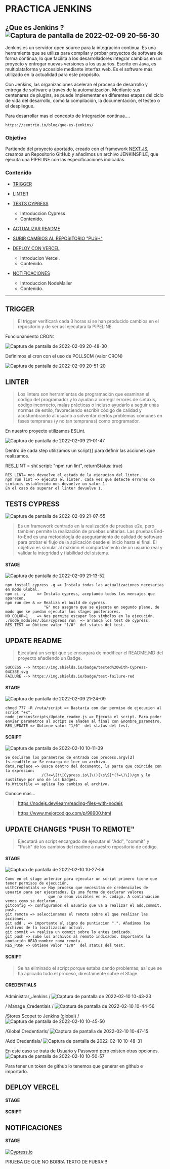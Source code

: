 # PRACTICA JENKINS 
## ¿Que es Jenkins ?![Captura de pantalla de 2022-02-09 20-56-30](https://user-images.githubusercontent.com/62303274/153280094-0b762177-baca-4193-aeb7-e3bbcf93b585.png)


Jenkins es un servidor open source para la integración continua. Es una herramienta que se utiliza para compilar y probar proyectos de software de forma continua, lo que facilita a los desarrolladores integrar cambios en un proyecto y entregar nuevas versiones a los usuarios. Escrito en Java, es multiplataforma y accesible mediante interfaz web. Es el software más utilizado en la actualidad para este propósito.

Con Jenkins, las organizaciones aceleran el proceso de desarrollo y entrega de software a través de la automatización. Mediante sus centenares de plugins, se puede implementar en diferentes etapas del ciclo de vida del desarrollo, como la compilación, la documentación, el testeo o el despliegue.

Para desarrollar mas el concepto de Integración continua....  

```
https://sentrio.io/blog/que-es-jenkins/
```


### Objetivo

Partiendo del proyecto aportado, creado con el framework [NEXT.JS](https://github.com/dawEstacio/nextjs-blog-practica), creamos un Repositorio GitHub y añadimos un archivo JENKINSFILE, que ejecuta una PIPELINE con las especificaciones indicadas.


### Contenido

- [TRIGGER](#item1)
 
- [LINTER](#item2)
 
- [TESTS CYPRESS](#item3)
  - Introduccion Cypress
  - Contenido.

- [ACTUALIZAR README](#item4)
 
- [SUBIR CAMBIOS AL REPOSITORIO "PUSH"](#item5)
 
- [DEPLOY CON VERCEL](#item6)
  - Introducion Vercel.
  - Contenido.
- [NOTIFICACIONES](#item7)
  - Introduccion NodeMailer
  - Contenido.
<hr>

<a name="item1"></a>
## TRIGGER

> El trigger verificará cada 3 horas si se han producido cambios en el repositorio y de ser así ejecutara la PIPELINE.

Funcionamiento CRON:

![Captura de pantalla de 2022-02-09 20-48-30](https://user-images.githubusercontent.com/62303274/153279151-7d19f010-3559-4088-b731-fdeda2c9b32c.png)

Definimos el cron con el uso de POLLSCM (valor CRON)

![Captura de pantalla de 2022-02-09 20-51-20](https://user-images.githubusercontent.com/62303274/153279322-96cb140d-9062-4b75-b503-a60696e5a556.png)


<a name="item2"></a>
## LINTER

>Los linters son herramientas de programación que examinan el código del programador y lo ayudan a corregir errores de sintaxis, código incorrecto, malas prácticas o incluso ayudarlo a seguir unas normas de estilo, favoreciendo escribir código de calidad y acostumbrando al usuario a solventar ciertos problemas comunes en fases tempranas (y no tan tempranas) como programador.


En nuestro proyecto utilizamos ESLint.

![Captura de pantalla de 2022-02-09 21-01-47](https://user-images.githubusercontent.com/62303274/153280884-99dc1fdf-ffe4-478b-914c-d360b0a78bc4.png)

Dentro de cada step utilizamos un script{} para definir las acciones que realizamos.

RES_LINT = sh( script: "npm run lint", returnStatus: true)

```
RES_LINT= nos devuelve el estado de la ejecucion del linter.
npm run lint => ejecuta el linter, cada vez que detecte errores de sintaxis establecido nos devuelve un valor 1. 
En el caso de superar el linter devuelve 1.
```

<a name="item3"></a>
## TESTS CYPRESS

![Captura de pantalla de 2022-02-09 21-07-55](https://user-images.githubusercontent.com/62303274/153281808-0364eb5f-a466-4357-ac37-6132f861924e.png)


> Es un framework centrado en la realización de pruebas e2e, pero tambien permite la realización de pruebas unitarias.
> Las pruebas End-to-End es una metodología de aseguramiento de calidad de software para probar el flujo de la aplicación desde el inicio hasta el final. El objetivo es simular al máximo el comportamiento de un usuario real y validar la integridad y fiabilidad del sistema.

#### STAGE
![Captura de pantalla de 2022-02-09 21-13-52](https://user-images.githubusercontent.com/62303274/153282663-10cc5181-732c-4d62-913c-d326edae4b4f.png)

```
npm install cypress -g => Instala todas las actualizaciones necesarias en modo Global.
npm ci -y     => Instala cypress, aceptando todos los mensajes que aparecen.
npm run dev & => Realiza el build de cypress. 
                 "&" nos asegura que se ejecuta en segundo plano, de modo que se puedan ejecutar los stages posteriores.
NO_COLOR=1    => Nos permite escapar los simbolos en la ejecución.
./node_modules/.bin/cypress run  => arranca los test de cypress.
RES_TEST => Obtiene valor "1/0"  del status del test.
```

<a name="item4"></a>
## UPDATE README

>Ejecutará un script que se encargará de modificar el README.MD del proyecto añadiendo un Badge.

```
SUCCESS --> https://img.shields.io/badge/tested%20with-Cypress-04C38E.svg
FAILURE --> https://img.shields.io/badge/test-failure-red
```
#### STAGE

![Captura de pantalla de 2022-02-09 21-24-09](https://user-images.githubusercontent.com/62303274/153284402-36ac7c99-35fd-4454-a021-935c8c95eafc.png)

```
chmod 777 -R /ruta/script => Bastaría con dar permiso de ejecucion al script "+x".
node jenkinsScripts/Update_readme.js => Ejecuta el script. Para poder enviar parametros al script se añaden al final con &nombre_parametro.
RES_UPDATE => Obtiene valor "1/0"  del status del test.
```
#### SCRIPT

![Captura de pantalla de 2022-02-10 10-11-39](https://user-images.githubusercontent.com/62303274/153374959-2aafab81-1e76-47c3-b2f2-2c2c3d8c5046.png)

```
Se declaran los parametros de entrada con process.argv[2]
fs.readfile => Se encarga de leer un archivo.
data.replace => Busca dentro del documento, la parte que coincide con la expresión:
                /(?<=\[!\[Cypress.io\]\()[\s\S]*(?=\)\])/gm y lo sustituye por uno de los badges.
fs.Writefile => aplica los cambios al archivo.
```
Conoce más... 
> https://nodejs.dev/learn/reading-files-with-nodejs

> https://www.mejorcodigo.com/p/98900.html 


<a name="item5"></a>
## UPDATE CHANGES "PUSH TO REMOTE"

> Ejecutará un script encargado de ejecutar el "Add", "commit" y "Push" de los cambios del readme a nuestro repositorio de código.

#### STAGE

![Captura de pantalla de 2022-02-10 10-27-56](https://user-images.githubusercontent.com/62303274/153378754-baaeaf6f-d7a6-4e18-9db9-1faf7586ce7a.png)

```
Como en el stage anterior para ejecutar un script primero tiene que tener permisos de ejecución.
withCredentials => Hay proceso que necesitan de credenciales de usuario para ser ejecutados. Es una forma de declarar valores
                   que no sean visibles en el código. A continuación vemos como se declaran.
gitconfig => configuramos el usuario que va a realizar el add,commit, push.
git remote => seleccionamos el remoto sobre el que realizar las acciones.
git add . => importante el signo de puntiacion ".". Añadimos los archivos de la localización actual.
git commit => realiza un commit sobre lo antes indicado.
git push => sube los archivos al remoto indicados. Importante la anotación HEAD:nombre_rama_remota.
RES_PUSH => Obtiene valor "1/0"  del status del test.
```
#### SCRIPT

>Se ha eliminado el script porque estaba dando problemas, así que se ha aplicado todo el proceso,
>directamente sobre el Stage.

#### CREDENTIALS

Administrar_Jenkins / 
![Captura de pantalla de 2022-02-10 10-43-23](https://user-images.githubusercontent.com/62303274/153380610-4ccfc111-bbe3-456a-96ad-a528ea721b5f.png)
 
 / Manage_Credentials /
![Captura de pantalla de 2022-02-10 10-44-56](https://user-images.githubusercontent.com/62303274/153380793-a29b6ca8-aebe-4e59-b205-2f9677d552c7.png)

/Stores Scopet to Jenkins (global) /
![Captura de pantalla de 2022-02-10 10-45-50](https://user-images.githubusercontent.com/62303274/153381113-c1ba3a4e-79bf-4eaf-b9c5-32601a8939c0.png)

/Global Credentiarls/
![Captura de pantalla de 2022-02-10 10-47-15](https://user-images.githubusercontent.com/62303274/153381293-57ded2d5-3cbe-46bc-8211-5a7f3f3825aa.png)

/Add Credentials/
![Captura de pantalla de 2022-02-10 10-48-31](https://user-images.githubusercontent.com/62303274/153381501-1bb60d09-fd8e-4f10-833d-367938c169d4.png)

En este caso se trata de Usuario y Password pero existen otras opciones.
![Captura de pantalla de 2022-02-10 10-50-57](https://user-images.githubusercontent.com/62303274/153381960-b6d29851-9b74-474c-9399-d78aa97096e3.png)

Para tener un token de github lo tenemos que generar en github e importarlo.

<a name="item6"></a>
## DEPLOY VERCEL

#### STAGE
#### SCRIPT

<a name="item7"></a>
## NOTIFICACIONES

#### STAGE

<!---Start place for the badge -->

[![Cypress.io](https://img.shields.io/badge/tested%20with-Cypress-04C38E.svg)](https://www.cypress.io/)

<!---End place for the badge -->


PRUEBA DE QUE NO BORRA TEXTO DE FUERA!!!
